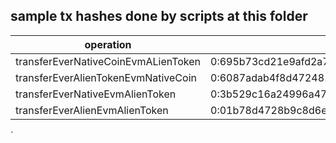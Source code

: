 ## sample tx hashes done by scripts at this folder

| operation                           | event address                                                      | deployEvent Tx Hash (used to derive the event address manually)  | evm tx hash                                                        |
| ----------------------------------- | ------------------------------------------------------------------ | ---------------------------------------------------------------- | ------------------------------------------------------------------ |
| transferEverNativeCoinEvmALienToken | 0:695b73cd21e9afd2a7ec838b7517238cb096871edda00f25669905b4d158c628 | c3f12dc03ad23fcd089af31933cffff30e5d0669957c694415284533489fca57 | 0xe1655727b752d553a90dd1b352b0c721b4518dab35a572a3d00b547a039eb52c |
| transferEverAlienTokenEvmNativeCoin | 0:6087adab4f8d4724815a89e44a4aee47a1edc7dca3332032d41d7f44d602ad8e | 218a5c34fed8b18f3231b665090854253eaf2fe65ceadd68426c19d0ad5e73ea | 0x932e95423c37693608e9b6e52c56693c3c8931fc026278f581313660fda4a561 |
| transferEverNativeEvmAlienToken     | 0:3b529c16a24996a47d64283074dfc105253d6b5168f37b4edd0bbf3054edb528 | 98b65e4c37739fe2f9551d1b773e727fb7ca084553676f1c353e972ab96d802f | 0x4358963d03cd66ac79b247b7b08bdce48a986566dc6f7f7193e9a1867840037f |
| transferEverAlienEvmAlienToken      | 0:01b78d4728b9c8d6e8be5c5ea2637864f945009693d5c808fb173fe433b5221c | f0b90e4b37c6d68482586ad5eae3b012504629677d6dff2574f5f077db45e889 | 0xa5d3b0c8d14b7dae3f8ea5fc5b18224a57fda1ae3567ff9e89f851a6eff1cace |

`
